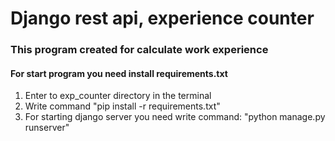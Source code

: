 # Django rest api, experience counter

### This program created for calculate work experience
#### For start program you need install requirements.txt
1. Enter to exp_counter directory in the terminal
2. Write command "pip install -r requirements.txt"
3. For starting django server you need write command: "python manage.py runserver"

